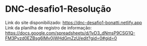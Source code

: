 # DNC-desafio1-Resolução

Link do site disponibilizado: https://dnc-desafio1-bonatti.netlify.app <br>
Link da planilha de registro de informação: https://docs.google.com/spreadsheets/d/1vD3_dNmsP9CSG1Q-FM3Pvzd0EZBsg6IMv0jWHdGmZzU/edit?gid=0#gid=0
